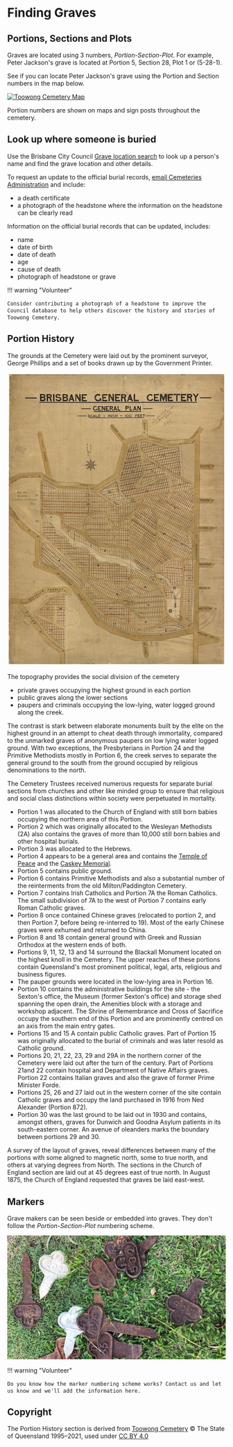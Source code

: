 # Finding Graves

## Portions, Sections and Plots

Graves are located using 3 numbers, *Portion*-*Section*-*Plot*. For example, Peter Jackson's grave is located at Portion 5, Section 28, Plot 1 or (5-28-1). 

See if you can locate Peter Jackson's grave using the Portion and Section numbers in the map below.

<a href="http://www.fotc.org.au/toowong_map.jpg" title="Click to expand. Press back to return to this page.">
  <img src="http://www.fotc.org.au/toowong_map.jpg" alt="Toowong Cemetery Map">
</a>

Portion numbers are shown on maps and sign posts throughout the cemetery.

<!-- photo -->  

## Look up where someone is buried

Use the Brisbane City Council [Grave location search](https://www.brisbane.qld.gov.au/community-and-safety/community-support/cemeteries/grave-location-search) to look up a person's name and find the grave location and other details. 

To request an update to the official burial records, [email Cemeteries Administration](mailto://CB-Cemeteries@brisbane.qld.gov.au) and include:

- a death certificate 
- a photograph of the headstone where the information on the headstone can be clearly read

Information on the official burial records that can be updated, includes:

- name
- date of birth
- date of death
- age
- cause of death
- photograph of headstone or grave

!!! warning "Volunteer"

    Consider contributing a photograph of a headstone to improve the Council database to help others discover the history and stories of Toowong Cemetery.

## Portion History

The grounds at the Cemetery were laid out by the prominent surveyor, George Phillips and a set of books drawn up by the Government Printer.

![Brisbane General Cemetery (Toowong) - General Plan, 8 July 1909 - Queensland State Archives](../assets/brisbane-general-cemetery-19090708.jpg)

The topography provides the social division of the cemetery 

- private graves occupying the highest ground in each portion
- public graves along the lower sections 
- paupers and criminals occupying the low-lying, water logged ground along the creek. 

The contrast is stark between elaborate monuments built by the elite on the highest ground in an attempt to cheat death through immortality, compared to the unmarked graves of anonymous paupers on low lying water logged ground. With two exceptions, the Presbyterians in Portion 24 and the Primitive Methodists mostly in Portion 6, the creek serves to separate the general ground to the south from the ground occupied by religious denominations to the north.

The Cemetery Trustees received numerous requests for separate burial sections from churches and other like minded group to ensure that religious and social class distinctions within society were perpetuated in mortality.

- Portion 1 was allocated to the Church of England with still born babies occupying the northern area of this Portion. 
- Portion 2 which was originally allocated to the Wesleyan Methodists (2A) also contains the graves of more than 10,000 still born babies and other hospital burials. 
- Portion 3 was allocated to the Hebrews.
- Portion 4 appears to be a general area and contains the [Temple of Peace](https://apps.des.qld.gov.au/heritage-register/detail/?id=600334) and the [Caskey Memorial](https://apps.des.qld.gov.au/heritage-register/detail/?id=600335). 
- Portion 5 contains public ground. 
- Portion 6 contains Primitive Methodists and also a substantial number of the reinterments from the old Milton/Paddington Cemetery. 
- Portion 7 contains Irish Catholics and Portion 7A the Roman Catholics. The small subdivision of 7A to the west of Portion 7 contains early Roman Catholic graves. 
- Portion 8 once contained Chinese graves (relocated to portion 2, and then Portion 7, before being re-interred to 19). Most of the early Chinese graves were exhumed and returned to China. 
- Portion 8 and 18 contain general ground with Greek and Russian Orthodox at the western ends of both.
- Portions 9, 11, 12, 13 and 14 surround the Blackall Monument located on the highest knoll in the Cemetery. The upper reaches of these portions contain Queensland's most prominent political, legal, arts, religious and business figures. 
- The pauper grounds were located in the low-lying area in Portion 16. 
- Portion 10 contains the administrative buildings for the site - the Sexton's office, the Museum (former Sexton's office) and storage shed spanning the open drain, the Amenities block with a storage and workshop adjacent. The Shrine of Remembrance and Cross of Sacrifice occupy the southern end of this Portion and are prominently centred on an axis from the main entry gates. 
- Portions 15 and 15 A contain public Catholic graves. Part of Portion 15 was originally allocated to the burial of criminals and was later resold as Catholic ground. 
- Portions 20, 21, 22, 23, 29 and 29A in the northern corner of the Cemetery were laid out after the turn of the century. Part of Portions 21and 22 contain hospital and Department of Native Affairs graves. Portion 22 contains Italian graves and also the grave of former Prime Minister Forde.
- Portions 25, 26 and 27 laid out in the western corner of the site contain Catholic graves and occupy the land purchased in 1916 from Ned Alexander (Portion 872). 
- Portion 30 was the last ground to be laid out in 1930 and contains, amongst others, graves for Dunwich and Goodna Asylum patients in its south-eastern corner. An avenue of oleanders marks the boundary between portions 29 and 30.

<!-- what about portions 16-19, 24, 28 -->

A survey of the layout of graves, reveal differences between many of the portions with some aligned to magnetic north, some to true north, and others at varying degrees from North. The sections in the Church of England section are laid out at 45 degrees east of true north. In August 1875, the Church of England requested that graves be laid east-west.

## Markers

Grave makers can be seen beside or embedded into graves. They don't follow the *Portion*-*Section*-*Plot* numbering scheme. 

![Toowong Cemetery Main Entrance](../assets/markers.jpg)

!!! warning "Volunteer"

    Do you know how the marker numbering scheme works? Contact us and let us know and we'll add the information here.


<!--
- The cemetery is maintained by the [Brisbane City Council](https://www.brisbane.qld.gov.au/community-and-safety/community-support/cemeteries/toowong-cemetery). 
- Wikipedia has a [Toowong Cemetery](https://en.wikipedia.org/wiki/Toowong_Cemetery) topic.
- https://en.wikipedia.org/wiki/Category:Burials_at_Toowong_Cemetery
- The [Toowong Cemetery is listed in the Queensland Heritage Register](https://apps.des.qld.gov.au/heritage-register/results/?q=Toowong+Cemetery).
- Read the [Toowong Cemetery Citation on Queensland WWII Historic Places Website](https://www.ww2places.qld.gov.au/place?id=2064)
--> 

## Copyright

The Portion History section is derived from [Toowong Cemetery](https://apps.des.qld.gov.au/heritage-register/results/?q=Toowong+Cemetery) © The State of Queensland 1995–2021, used under [CC BY 4.0][cc-by] 


<!-- Links -->

[cc-by]: https://creativecommons.org/licenses/by/4.0/  "Creative Commons Attribution 4.0 Licence"
